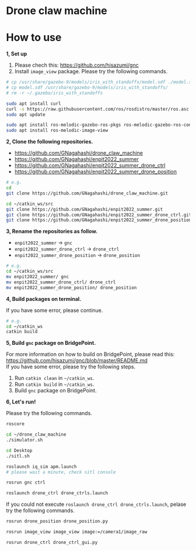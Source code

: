 # Drone claw machine

# How to use

**1, Set up**

1. Please chech this: https://github.com/hisazumi/gnc
2. Install `image_view` package. Please try the following commands.

```sh
# cp /usr/share/gazebo-9/models/iris_with_standoffs/model.sdf ./model.sdf.bak
# cp model.sdf /usr/share/gazebo-9/models/iris_with_standoffs/
# rm -r ~/.gazebo/iris_with_standoffs

sudo apt install curl
curl -s https://raw.githubusercontent.com/ros/rosdistro/master/ros.asc | sudo apt-key add -
sudo apt update

sudo apt install ros-melodic-gazebo-ros-pkgs ros-melodic-gazebo-ros-control
sudo apt install ros-melodic-image-view
```


**2, Clone the following repositories.**

- https://github.com/GNagahashi/drone_claw_machine
- https://github.com/GNagahashi/enpit2022_summer
- https://github.com/GNagahashi/enpit2022_summer_drone_ctrl
- https://github.com/GNagahashi/enpit2022_summer_drone_position

```sh
# e.g.
cd
git clone https://github.com/GNagahashi/drone_claw_machine.git

cd ~/catkin_ws/src
git clone https://github.com/GNagahashi/enpit2022_summer.git
git clone https://github.com/GNagahashi/enpit2022_summer_drone_ctrl.git
git clone https://github.com/GNagahashi/enpit2022_summer_drone_position.git
```


**3, Rename the repositories as follow.**

- `enpit2022_summer` -> `gnc`
- `enpit2022_summer_drone_ctrl` -> `drone_ctrl`
- `enpit2022_summer_drone_position` -> `drone_position`

```sh
# e.g.
cd ~/catkin_ws/src
mv enpit2022_summer/ gnc
mv enpit2022_summer_drone_ctrl/ drone_ctrl
mv enpit2022_summer_drone_position/ drone_position

```


**4, Build packages on terminal.**

If you have some error, please continue.

```sh
# e.g.
cd ~/catkin_ws
catkin build
```


**5, Build `gnc` package on BridgePoint.**

For more information on how to build on BridgePoint, please read this: https://github.com/hisazumi/gnc/blob/master/README.md  
If you have some error, please try the following steps.

1. Run `catkin clean` in `~/catkin_ws`.
2. Run `catkin build` in `~/catkin_ws`.
3. Build `gnc` package on BridgePoint.


**6, Let's run!**

Please try the following commands.

```sh
roscore

cd ~/drone_claw_machine
./simulator.sh

cd Desktop
./sitl.sh

roslaunch iq_sim apm.launch
# please wait a minute, check sitl console

rosrun gnc ctrl

roslaunch drone_ctrl drone_ctrls.launch
```

If you could not execute `roslaunch drone_ctrl drone_ctrls.launch`, pelase try the following commands.

```sh
rosrun drone_position drone_position.py

rosrun image_view image_view image:=/camera1/image_raw

rosrun drone_ctrl drone_ctrl_gui.py
```
